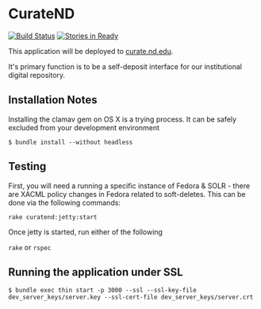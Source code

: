 # CurateND
[![Build Status](https://travis-ci.org/ndlib/curate_nd.png)](https://travis-ci.org/ndlib/curate_nd)
[![Stories in Ready](https://badge.waffle.io/ndlib/curate_nd.png?label=ready&title=Ready)](https://waffle.io/ndlib/curate_nd)

This application will be deployed to [curate.nd.edu](http://curate.nd.edu).

It's primary function is to be a self-deposit interface for our institutional digital repository.

## Installation Notes

Installing the clamav gem on OS X is a trying process. It can be safely excluded
from your development environment 

```console
$ bundle install --without headless
```

## Testing

First, you will need a running a specific instance of Fedora & SOLR - there are
XACML policy changes in Fedora related to soft-deletes. This can be done via the
following commands:

    rake curatend:jetty:start

Once jetty is started, run either of the following

`rake` or `rspec`

## Running the application under SSL

```console
$ bundle exec thin start -p 3000 --ssl --ssl-key-file dev_server_keys/server.key --ssl-cert-file dev_server_keys/server.crt
```
